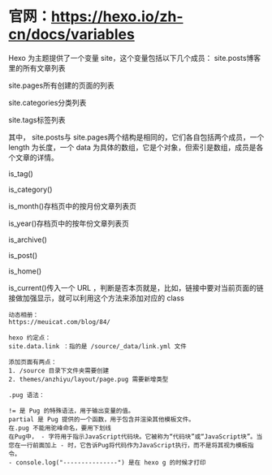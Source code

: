 # 官网：https://hexo.io/zh-cn/docs/variables

Hexo 为主题提供了一个变量 site，这个变量包括以下几个成员： site.posts博客里的所有文章列表

site.pages所有创建的页面的列表

site.categories分类列表

site.tags标签列表

其中， site.posts与 site.pages两个结构是相同的，它们各自包括两个成员，一个 length 为长度，一个 data
为具体的数组，它是个对象，但索引是数组，成员是各个文章的详情。

is_tag()

is_category()

is_month()存档页中的按月份文章列表页

is_year()存档页中的按年份文章列表页

is_archive()

is_post()

is_home()

is_current()传入一个 URL ，判断是否本页就是，比如，链接中要对当前页面的链接做加强显示，就可以利用这个方法来添加对应的 class

```text
动态相册：
https://meuicat.com/blog/84/
```

```text
hexo 约定点：
site.data.link ：指的是 /source/_data/link.yml 文件

添加页面有两点：
1. /source 目录下文件夹需要创建
2. themes/anzhiyu/layout/page.pug 需要新增类型
```

```text 
.pug 语法：

!= 是 Pug 的特殊语法，用于输出变量的值。
partial 是 Pug 提供的一个函数，用于包含并渲染其他模板文件。
在.pug 不能用驼峰命名，要用下划线
在Pug中， - 字符用于指示JavaScript代码块。它被称为“代码块”或“JavaScript块”。当您在一行前面加上 - 时，它告诉Pug将代码作为JavaScript执行，而不是将其视为模板指令。
- console.log("---------------") 是在 hexo g 的时候才打印

```
